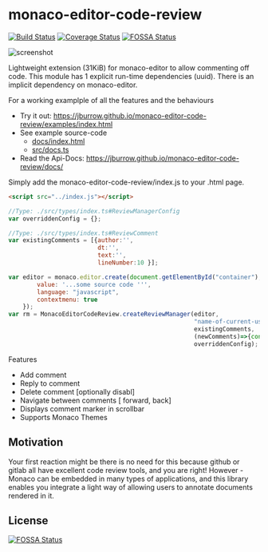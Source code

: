 # monaco-editor-code-review

[![Build Status](https://travis-ci.org/jburrow/monaco-editor-code-review.svg?branch=master)](https://travis-ci.org/jburrow/monaco-editor-code-review) [![Coverage Status](https://coveralls.io/repos/github/jburrow/monaco-editor-code-review/badge.svg?branch=master)](https://coveralls.io/github/jburrow/monaco-editor-code-review?branch=master)
[![FOSSA Status](https://app.fossa.io/api/projects/git%2Bgithub.com%2Fjburrow%2Fmonaco-editor-code-review.svg?type=shield)](https://app.fossa.io/projects/git%2Bgithub.com%2Fjburrow%2Fmonaco-editor-code-review?ref=badge_shield)

![screenshot](https://github.com/jburrow/monaco-editor-code-review/blob/master/examples/screenshot.png?raw=true)

Lightweight extension (31KiB) for monaco-editor to allow commenting off code.
This module has 1 explicit run-time dependencies (uuid). There is an implicit dependency on monaco-editor.

For a working examplple of all the features and the behaviours

- Try it out: https://jburrow.github.io/monaco-editor-code-review/examples/index.html
- See example source-code
  - [docs/index.html](examples/index.html)
  - [src/docs.ts](src/docs.ts)
- Read the Api-Docs: https://jburrow.github.io/monaco-editor-code-review/docs/

Simply add the monaco-editor-code-review/index.js to your .html page.

```html
<script src="../index.js"></script>
```

```javascript
//Type: ./src/types/index.ts#ReviewManagerConfig
var overriddenConfig = {};

//Type: ./src/types/index.ts#ReviewComment
var existingComments = [{author:'',
                         dt:'',
                         text:'',
                         lineNumber:10 }];

var editor = monaco.editor.create(document.getElementById("container"), {
        value: '...some source code ''',
        language: "javascript",
        contextmenu: true
    });
var rm = MonacoEditorCodeReview.createReviewManager(editor,
                                                    "name-of-current-user",
                                                    existingComments,
                                                    (newComments)=>{console.info(newComments);},
                                                    overriddenConfig);
```

Features

- Add comment
- Reply to comment
- Delete comment [optionally disabl]
- Navigate between comments [ forward, back]
- Displays comment marker in scrollbar
- Supports Monaco Themes

## Motivation

Your first reaction might be there is no need for this because github or gitlab all have excellent code
review tools, and you are right! However - Monaco can be embedded in many types of applications, and this
library enables you integrate a light way of allowing users to annotate documents rendered in it.

## License

[![FOSSA Status](https://app.fossa.io/api/projects/git%2Bgithub.com%2Fjburrow%2Fmonaco-editor-code-review.svg?type=large)](https://app.fossa.io/projects/git%2Bgithub.com%2Fjburrow%2Fmonaco-editor-code-review?ref=badge_large)

